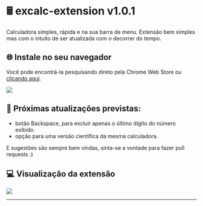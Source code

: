 # 🖩 excalc-extension v1.0.1

Calculadora simples, rápida e na sua barra de menu. Extensão bem simples mas com o intuito de ser atualizada com o decorrer do tempo.

## 🌐 Instale no seu navegador

Você pode encontrá-la pesquisando direto pela Chrome Web Store ou [clicando aqui](https://chrome.google.com/webstore/detail/excalc-extension/ffomopcglgkiomdnaijnpfanhfnhildm/related?hl=pt-br).

<img src="https://i.ibb.co/nCZf919/print.png" />

## 🧾 Próximas atualizações previstas: 
  * botão Backspace, para excluir apenas o último dígito do número exibido.
  * opção para uma versão científica da mesma calculadora.
 
 E sugestões são sempre bem vindas, sinta-se a vontade para fazer pull requests :)

## 💻 Visualização da extensão

<img src="https://i.ibb.co/wKb40qX/excalc.png"/>

---
